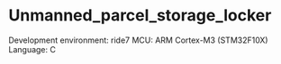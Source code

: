 # Unmanned_parcel_storage_locker
Development environment: ride7
MCU: ARM Cortex-M3 (STM32F10X)
Language: C
